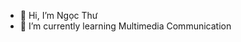 - 👋 Hi, I’m Ngọc Thư
- 🌱 I’m currently learning Multimedia Communication

<!---
ngocthu9/ngocthu9 is a ✨ special ✨ repository because its `README.md` (this file) appears on your GitHub profile.
You can click the Preview link to take a look at your changes.
--->
